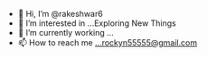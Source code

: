 - 👋 Hi, I’m @rakeshwar6
- 👀 I’m interested in ...Exploring New Things
- 🌱 I’m currently working ...
- 📫 How to reach me ...rockyn55555@gmail.com

<!---
rakeshwar6/rakeshwar6 is a ✨ special ✨ repository because its `README.md` (this file) appears on your GitHub profile.
You can click the Preview link to take a look at your changes.
--->
